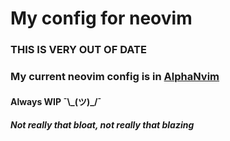 # My config for neovim

### THIS IS VERY OUT OF DATE
### My current neovim config is in [AlphaNvim](https://github.com/TarunDaCoder/AlphaNvim)
#### Always WIP ¯\\\_(ツ)_/¯
##### Not really that bloat, not really that blazing
